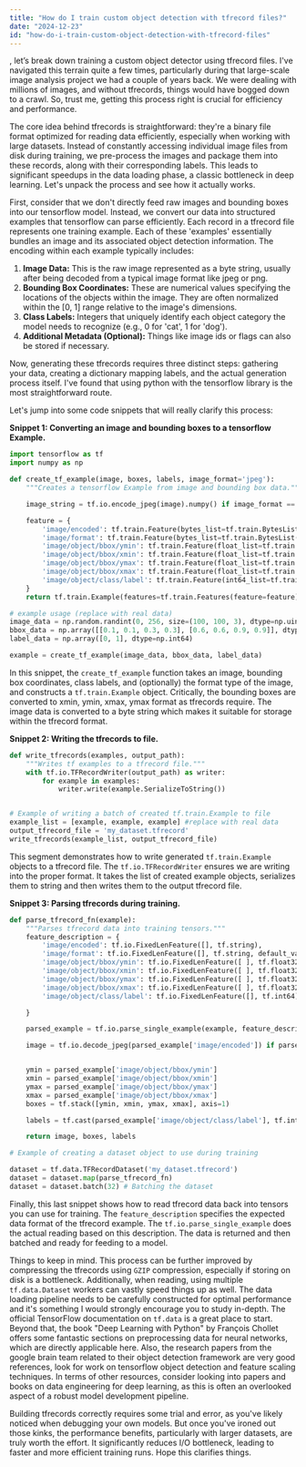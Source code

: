 ```yaml
---
title: "How do I train custom object detection with tfrecord files?"
date: "2024-12-23"
id: "how-do-i-train-custom-object-detection-with-tfrecord-files"
---
```


, let’s break down training a custom object detector using tfrecord files. I've navigated this terrain quite a few times, particularly during that large-scale image analysis project we had a couple of years back. We were dealing with millions of images, and without tfrecords, things would have bogged down to a crawl. So, trust me, getting this process right is crucial for efficiency and performance.

The core idea behind tfrecords is straightforward: they're a binary file format optimized for reading data efficiently, especially when working with large datasets. Instead of constantly accessing individual image files from disk during training, we pre-process the images and package them into these records, along with their corresponding labels. This leads to significant speedups in the data loading phase, a classic bottleneck in deep learning. Let's unpack the process and see how it actually works.

First, consider that we don't directly feed raw images and bounding boxes into our tensorflow model. Instead, we convert our data into structured examples that tensorflow can parse efficiently. Each record in a tfrecord file represents one training example. Each of these 'examples' essentially bundles an image and its associated object detection information. The encoding within each example typically includes:

1.  **Image Data:** This is the raw image represented as a byte string, usually after being decoded from a typical image format like jpeg or png.
2.  **Bounding Box Coordinates:** These are numerical values specifying the locations of the objects within the image. They are often normalized within the [0, 1] range relative to the image's dimensions.
3.  **Class Labels:** Integers that uniquely identify each object category the model needs to recognize (e.g., 0 for 'cat', 1 for 'dog').
4.  **Additional Metadata (Optional):** Things like image ids or flags can also be stored if necessary.

Now, generating these tfrecords requires three distinct steps: gathering your data, creating a dictionary mapping labels, and the actual generation process itself. I've found that using python with the tensorflow library is the most straightforward route.

Let's jump into some code snippets that will really clarify this process:

**Snippet 1: Converting an image and bounding boxes to a tensorflow Example.**

```python
import tensorflow as tf
import numpy as np

def create_tf_example(image, boxes, labels, image_format='jpeg'):
    """Creates a tensorflow Example from image and bounding box data."""

    image_string = tf.io.encode_jpeg(image).numpy() if image_format == 'jpeg' else tf.io.encode_png(image).numpy()

    feature = {
        'image/encoded': tf.train.Feature(bytes_list=tf.train.BytesList(value=[image_string])),
        'image/format': tf.train.Feature(bytes_list=tf.train.BytesList(value=[image_format.encode('utf-8')])),
        'image/object/bbox/ymin': tf.train.Feature(float_list=tf.train.FloatList(value=boxes[:, 0].tolist())),
        'image/object/bbox/xmin': tf.train.Feature(float_list=tf.train.FloatList(value=boxes[:, 1].tolist())),
        'image/object/bbox/ymax': tf.train.Feature(float_list=tf.train.FloatList(value=boxes[:, 2].tolist())),
        'image/object/bbox/xmax': tf.train.Feature(float_list=tf.train.FloatList(value=boxes[:, 3].tolist())),
        'image/object/class/label': tf.train.Feature(int64_list=tf.train.Int64List(value=labels.tolist())),
    }
    return tf.train.Example(features=tf.train.Features(feature=feature))

# example usage (replace with real data)
image_data = np.random.randint(0, 256, size=(100, 100, 3), dtype=np.uint8)
bbox_data = np.array([[0.1, 0.1, 0.3, 0.3], [0.6, 0.6, 0.9, 0.9]], dtype=np.float32)
label_data = np.array([0, 1], dtype=np.int64)

example = create_tf_example(image_data, bbox_data, label_data)
```

In this snippet, the `create_tf_example` function takes an image, bounding box coordinates, class labels, and (optionally) the format type of the image, and constructs a `tf.train.Example` object. Critically, the bounding boxes are converted to xmin, ymin, xmax, ymax format as tfrecords require. The image data is converted to a byte string which makes it suitable for storage within the tfrecord format.

**Snippet 2: Writing the tfrecords to file.**

```python
def write_tfrecords(examples, output_path):
    """Writes tf examples to a tfrecord file."""
    with tf.io.TFRecordWriter(output_path) as writer:
        for example in examples:
            writer.write(example.SerializeToString())


# Example of writing a batch of created tf.train.Example to file
example_list = [example, example, example] #replace with real data
output_tfrecord_file = 'my_dataset.tfrecord'
write_tfrecords(example_list, output_tfrecord_file)
```

This segment demonstrates how to write generated `tf.train.Example` objects to a tfrecord file. The `tf.io.TFRecordWriter` ensures we are writing into the proper format. It takes the list of created example objects, serializes them to string and then writes them to the output tfrecord file.

**Snippet 3: Parsing tfrecords during training.**

```python
def parse_tfrecord_fn(example):
    """Parses tfrecord data into training tensors."""
    feature_description = {
        'image/encoded': tf.io.FixedLenFeature([], tf.string),
        'image/format': tf.io.FixedLenFeature([], tf.string, default_value='jpeg'),
        'image/object/bbox/ymin': tf.io.FixedLenFeature([ ], tf.float32),
        'image/object/bbox/xmin': tf.io.FixedLenFeature([ ], tf.float32),
        'image/object/bbox/ymax': tf.io.FixedLenFeature([ ], tf.float32),
        'image/object/bbox/xmax': tf.io.FixedLenFeature([ ], tf.float32),
        'image/object/class/label': tf.io.FixedLenFeature([], tf.int64)

    }

    parsed_example = tf.io.parse_single_example(example, feature_description)

    image = tf.io.decode_jpeg(parsed_example['image/encoded']) if parsed_example['image/format'] == 'jpeg' else tf.io.decode_png(parsed_example['image/encoded'])


    ymin = parsed_example['image/object/bbox/ymin']
    xmin = parsed_example['image/object/bbox/xmin']
    ymax = parsed_example['image/object/bbox/ymax']
    xmax = parsed_example['image/object/bbox/xmax']
    boxes = tf.stack([ymin, xmin, ymax, xmax], axis=1)

    labels = tf.cast(parsed_example['image/object/class/label'], tf.int32)

    return image, boxes, labels

# Example of creating a dataset object to use during training

dataset = tf.data.TFRecordDataset('my_dataset.tfrecord')
dataset = dataset.map(parse_tfrecord_fn)
dataset = dataset.batch(32) # Batching the dataset
```

Finally, this last snippet shows how to read tfrecord data back into tensors you can use for training. The `feature_description` specifies the expected data format of the tfrecord example. The `tf.io.parse_single_example` does the actual reading based on this description. The data is returned and then batched and ready for feeding to a model.

Things to keep in mind. This process can be further improved by compressing the tfrecords using `GZIP` compression, especially if storing on disk is a bottleneck. Additionally, when reading, using multiple `tf.data.Dataset` workers can vastly speed things up as well. The data loading pipeline needs to be carefully constructed for optimal performance and it's something I would strongly encourage you to study in-depth. The official TensorFlow documentation on `tf.data` is a great place to start. Beyond that, the book "Deep Learning with Python" by François Chollet offers some fantastic sections on preprocessing data for neural networks, which are directly applicable here. Also, the research papers from the google brain team related to their object detection framework are very good references, look for work on tensorflow object detection and feature scaling techniques. In terms of other resources, consider looking into papers and books on data engineering for deep learning, as this is often an overlooked aspect of a robust model development pipeline.

Building tfrecords correctly requires some trial and error, as you've likely noticed when debugging your own models. But once you've ironed out those kinks, the performance benefits, particularly with larger datasets, are truly worth the effort. It significantly reduces I/O bottleneck, leading to faster and more efficient training runs. Hope this clarifies things.
